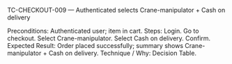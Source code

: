 TC-CHECKOUT-009 — Authenticated selects Crane-manipulator + Cash on delivery

Preconditions: Authenticated user; item in cart.
Steps:
Login.
Go to checkout.
Select Crane-manipulator.
Select Cash on delivery.
Confirm.
Expected Result: Order placed successfully; summary shows Crane-manipulator + Cash on delivery.
Technique / Why: Decision Table.
